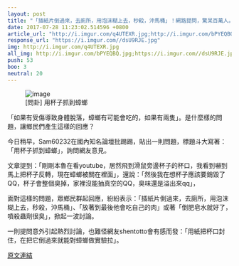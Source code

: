 ```yaml
---
layout: post
title: "「插紙片倒過來，去廁所，用泡沫糊上去，秒殺，沖馬桶」！網路提問，驚呆百萬人。"
date: 2017-07-28 11:23:02.514596 +0800
article_url: "http://i.imgur.com/q4UTEXR.jpg;http://i.imgur.com/bPYEQBQ.jpg"
response_url: "https://i.imgur.com//dsU9RJE.jpg"
img: http://i.imgur.com/q4UTEXR.jpg
all_img: http://i.imgur.com/bPYEQBQ.jpg;https://i.imgur.com//dsU9RJE.jpg
push: 53
boo: 3
neutral: 20
---
```


<figure>
<img src="http://i.imgur.com/q4UTEXR.jpg" alt="image">
<figcaption>
[問卦] 用杯子抓到蟑螂
</figcaption>
</figure>



「如果有受傷導致身體脫落，蟑螂有可能會吃的，如果有兩隻」。是什麼樣的問題，讓鄉民們產生這樣的回應？

今日稍早，Sam60232在國內知名論壇批踢踢，貼出一則問題，標題斗大寫著：「用杯子抓到蟑螂」，詢問網友意見。

文章提到：「剛剛本魯在看youtube，居然飛到滑鼠旁邊杯子的杯口，我看到嚇到馬上把杯子反轉，現在蟑螂被關在裡面」，還說：「然後我在想杯子應該要銷毀了QQ，杯子會整個臭掉，家裡沒能抽真空的QQ，臭味還是溢出來qq」，

面對這樣的問題，眾鄉民群起回應，紛紛表示：「插紙片倒過來，去廁所，用泡沫糊上去，秒殺，沖馬桶」、「放著到最後他會吃自己的肉」或著「倒肥皂水就好了，噴殺蟲劑很臭」，掀起一波討論。

一則提問意外引起熱烈討論，也難怪網友shentotto會有感而發：「用紙把杯口封住，在把它倒過來就能對蟑螂做實驗拉」。

<a href = "https://www.ptt.cc/bbs/Gossiping/M.1501174359.A.46E.html">原文連結</a>

